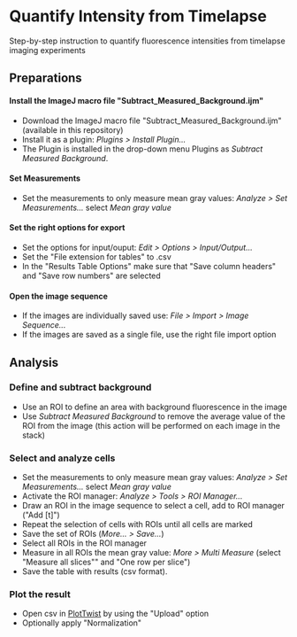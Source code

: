 # Quantify Intensity from Timelapse

Step-by-step instruction to quantify fluorescence intensities from timelapse imaging experiments


## Preparations

#### Install the ImageJ macro file "Subtract_Measured_Background.ijm"

* Download the ImageJ macro file "Subtract_Measured_Background.ijm" (available in this repository)
* Install it as a plugin: _Plugins > Install Plugin..._
* The Plugin is installed in the drop-down menu Plugins as _Subtract Measured Background_.

#### Set Measurements

* Set the measurements to only measure mean gray values: _Analyze > Set Measurements..._ select _Mean gray value_

#### Set the right options for export
* Set the options for input/ouput: _Edit > Options > Input/Output..._
* Set the "File extension for tables" to .csv
* In the "Results Table Options" make sure that "Save column headers" and "Save row numbers" are selected

#### Open the image sequence
* If the images are individually saved use: _File > Import > Image Sequence..._
* If the images are saved as a single file, use the right file import option

## Analysis

### Define and subtract background
* Use an ROI to define an area with background fluorescence in the image
* Use _Subtract Measured Background_ to remove the average value of the ROI from the image (this action will be performed on each image in the stack)

### Select and analyze cells

* Set the measurements to only measure mean gray values: _Analyze > Set Measurements..._ select _Mean gray value_
* Activate the ROI manager: _Analyze > Tools > ROI Manager..._
* Draw an ROI in the image sequence to select a cell, add to ROI manager ("Add [t]")
* Repeat the selection of cells with ROIs until all cells are marked
* Save the set of ROIs (_More... > Save..._)
* Select all ROIs in the ROI manager
* Measure in all ROIs the mean gray value: _More > Multi Measure_ (select "Measure all slices"" and "One row per slice")
* Save the table with results (csv format).

### Plot the result

* Open csv in [PlotTwist](https://huygens.science.uva.nl/PlotTwist/) by using the "Upload" option
* Optionally apply "Normalization"

